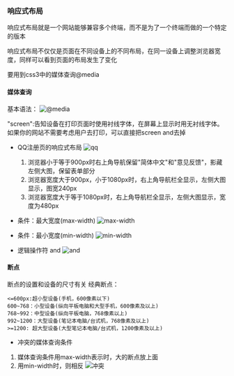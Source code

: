 ### 响应式布局
响应式布局就是一个网站能够兼容多个终端，而不是为了一个终端而做的一个特定的版本

响应式布局不仅仅是页面在不同设备上的不同布局，在同一设备上调整浏览器宽度，同样可以看到页面的布局发生了变化

要用到css3中的媒体查询@media

#### 媒体查询
基本语法：
![@media](https://document.youkeda.com/P3-2-HTML-CSS/1.7/18.jpg?x-oss-process=image/resize,w_800/watermark,image_d2F0ZXJtYXNrLnBuZz94LW9zcy1wcm9jZXNzPWltYWdlL3Jlc2l6ZSx3XzEwMA==,t_60,g_se,x_10,y_10)

"screen":告知设备在打印页面时使用衬线字体，在屏幕上显示时用无衬线字体。如果你的网站不需要考虑用户去打印，可以直接把screen and去掉

+ QQ注册页的响应式布局
![qq](https://document.youkeda.com/P3-2-HTML-CSS/1.7/3-qq.jpg?x-oss-process=image/resize,w_800/watermark,image_d2F0ZXJtYXNrLnBuZz94LW9zcy1wcm9jZXNzPWltYWdlL3Jlc2l6ZSx3XzEwMA==,t_60,g_se,x_10,y_10)

  1. 浏览器小于等于900px时右上角导航保留"简体中文"和"意见反馈"，影藏左侧大图，保留表单部分
  1. 浏览器宽度大于900px，小于1080px时，右上角导航栏全显示，左侧大图显示，图宽240px
  1. 浏览器宽度大于等于1080px时，右上角导航栏全显示，左侧大图显示，宽度为480px

+ 条件：最大宽度(max-width)
![max-width](https://document.youkeda.com/P3-2-HTML-CSS/1.7/19.jpg?x-oss-process=image/resize,w_800/watermark,image_d2F0ZXJtYXNrLnBuZz94LW9zcy1wcm9jZXNzPWltYWdlL3Jlc2l6ZSx3XzEwMA==,t_60,g_se,x_10,y_10)

+ 条件：最小宽度(min-width)
![min-width](https://document.youkeda.com/P3-2-HTML-CSS/1.7/20.jpg?x-oss-process=image/resize,w_800/watermark,image_d2F0ZXJtYXNrLnBuZz94LW9zcy1wcm9jZXNzPWltYWdlL3Jlc2l6ZSx3XzEwMA==,t_60,g_se,x_10,y_10)

+ 逻辑操作符 and
![and](https://document.youkeda.com/P3-2-HTML-CSS/1.7/21.jpg?x-oss-process=image/resize,w_800/watermark,image_d2F0ZXJtYXNrLnBuZz94LW9zcy1wcm9jZXNzPWltYWdlL3Jlc2l6ZSx3XzEwMA==,t_60,g_se,x_10,y_10)

#### 断点
断点的设置和设备的尺寸有关
经典断点：
```
<=600px:超小型设备(手机，600像素以下)
600~768：小型设备(纵向平板电脑和大型手机，600像素及以上)
768~992：中型设备(纵向平板电脑，768像素以上)
992~1200：大型设备(笔记本电脑/台式机，768像素及以上)
>=1200: 超大型设备(大型笔记本电脑/台式机，1200像素及以上)
```
+ 冲突的媒体查询条件
 1. 媒体查询条件用max-width表示时，大的断点放上面
 1. 用min-width时，则相反
![冲突](https://document.youkeda.com/P3-2-HTML-CSS/1.7/17.jpg?x-oss-process=image/resize,w_800/watermark,image_d2F0ZXJtYXNrLnBuZz94LW9zcy1wcm9jZXNzPWltYWdlL3Jlc2l6ZSx3XzEwMA==,t_60,g_se,x_10,y_10)
